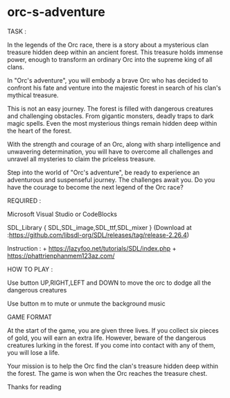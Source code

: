 # orc-s-adventure
TASK :

  In the legends of the Orc race, there is a story about a mysterious clan treasure hidden deep within an ancient forest. This treasure holds immense power, enough to transform     an ordinary Orc into the supreme king of all clans.
    

  In "Orc's adventure", you will embody a brave Orc who has decided to confront his fate and venture into the majestic forest in search of his clan's mythical treasure.
    

  This is not an easy journey. The forest is filled with dangerous creatures and challenging obstacles. From gigantic monsters, deadly traps to dark magic spells. Even the most     mysterious things remain hidden deep within the heart of the forest.
    

  With the strength and courage of an Orc, along with sharp intelligence and unwavering determination, you will have to overcome all challenges and unravel all mysteries to         claim the priceless treasure.
 
 
  Step into the world of "Orc's adventure", be ready to experience an adventurous and suspenseful journey. The challenges await you. Do you have the courage to become the next       legend of the Orc race?

REQUIRED :

  Microsoft Visual Studio or CodeBlocks

  SDL_Library { SDL,SDL_image,SDL_ttf,SDL_mixer } (Download at :https://github.com/libsdl-org/SDL/releases/tag/release-2.26.4)

  Instruction :
              +  https://lazyfoo.net/tutorials/SDL/index.php
              +  https://phattrienphanmem123az.com/
                
HOW TO PLAY :

  Use button UP,RIGHT,LEFT and DOWN to move the orc to dodge all the dangerous creatures

  Use button m to mute or unmute the background music

GAME FORMAT

   At the start of the game, you are given three lives. If you collect six pieces of gold, you will earn an extra life. However, beware of the dangerous creatures lurking in the      forest. If you come into contact with any of them, you will lose a life.

   Your mission is to help the Orc find the clan's treasure hidden deep within the forest. The game is won when the Orc reaches the treasure chest.

Thanks for reading
